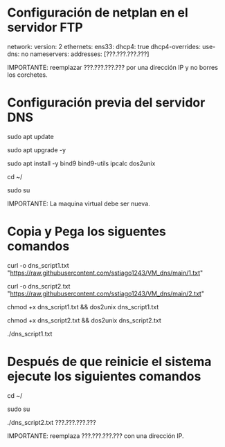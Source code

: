 # Configuración de netplan en el servidor FTP

network:
  version: 2
  ethernets:
    ens33:
      dhcp4: true
      dhcp4-overrides:
        use-dns: no
      nameservers:
        addresses: [???.???.???.???]

IMPORTANTE: reemplazar ???.???.???.??? por una dirección IP y no borres los corchetes.

# Configuración previa del servidor DNS

sudo apt update

sudo apt upgrade -y

sudo apt install -y bind9 bind9-utils ipcalc dos2unix

cd ~/

sudo su

IMPORTANTE: La maquina virtual debe ser nueva.

# Copia y Pega los siguentes comandos

curl -o dns_script1.txt "https://raw.githubusercontent.com/sstiago1243/VM_dns/main/1.txt"

curl -o dns_script2.txt "https://raw.githubusercontent.com/sstiago1243/VM_dns/main/2.txt"

chmod +x dns_script1.txt && dos2unix dns_script1.txt

chmod +x dns_script2.txt && dos2unix dns_script2.txt

./dns_script1.txt


# Después de que reinicie el sistema ejecute los siguientes comandos

cd ~/

sudo su

./dns_script2.txt ???.???.???.???

IMPORTANTE: reemplaza ???.???.???.??? con una dirección IP.
